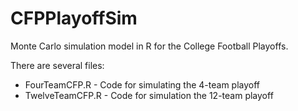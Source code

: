 # CFPPlayoffSim
Monte Carlo simulation model in R for the College Football Playoffs.

There are several files:
* FourTeamCFP.R - Code for simulating the 4-team playoff
* TwelveTeamCFP.R - Code for simulation the 12-team playoff

